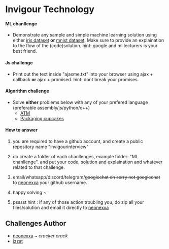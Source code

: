 # Invigour Technology

#### ML chanllenge

- Demonstrate any sample and simple machine learning solution using either [iris dataset][1] **or** [mnist dataset][2]. Make sure to provide an explaination to the flow of the (code)solution. hint: google and ml lecturers is your best friend.

#### Js challenge 

- Print out the text inside "ajaxme.txt" into your browser using ajax + callback **or** ajax + promised. hint: dont break your promises. 

#### Algorithm challenge

- Solve **either** problems below with any of your prefered language (preferable assembly/js/python/c++)
	- [ATM][3]
	- [Packaging cupcakes][4]

#### How to answer

1. you are required to have a github account, and create a public repository name "invigourinterview" 
2. do create a folder of each chanllenges, example folder: "ML chanllenge". and put your code, solution and explaination and whatever related to that challenge.
3. email/whatsapp/discord/telegram/~~googlechat oh sorry not googlechat~~ to [neonexxa][10] your github username.
4. happy solving ~

5. psssst hint : if any of those action troubling you, do zip all your files/solution and email it directly to [neonexxa][10]

## Challenges Author
- [neonexxa][10] ~ *cracker crack*
- [izzat][9]






[1]: https://archive.ics.uci.edu/ml/datasets/iris
[2]: http://yann.lecun.com/exdb/mnist/
[3]: https://github.com/neonexxa/slurpslurp/blob/master/ac/ATM.pdf
[4]: https://github.com/neonexxa/slurpslurp/blob/master/ac/PC.pdf

[9]: https://github.com/izzatinvigour
[10]: https://neonexxa.github.io/resume/